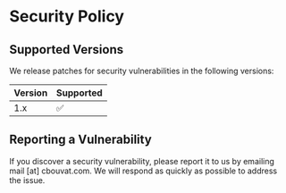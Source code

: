 # Security Policy

## Supported Versions

We release patches for security vulnerabilities in the following versions:

| Version | Supported          |
| ------- | ------------------ |
| 1.x     | :white_check_mark: |

## Reporting a Vulnerability

If you discover a security vulnerability, please report it to us by emailing mail [at] cbouvat.com. We will respond as quickly as possible to address the issue.
